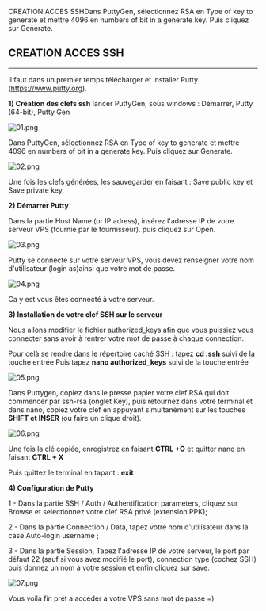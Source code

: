CREATION ACCES SSHDans PuttyGen, sélectionnez RSA en Type of key to generate et mettre 4096 en numbers of bit in a generate key. Puis cliquez sur Generate.

## CREATION ACCES SSH
* * *
Il faut dans un premier temps télécharger et installer Putty (https://www.putty.org).

**1) Création des clefs ssh** 
lancer PuttyGen, sous windows : Démarrer, Putty (64-bit), Putty Gen

![01.png](_resources/d9e23b1a0ad349aeb8ef9b6039736508.png)

Dans PuttyGen, sélectionnez RSA en Type of key to generate et mettre 4096 en numbers of bit in a generate key. Puis cliquez sur Generate.

![02.png](_resources/e812f524802e465cb462c18f52338c24.png)

Une fois les clefs générées, les sauvegarder en faisant : Save public key et Save private key. 

**2) Démarrer Putty**

Dans la partie Host Name (or IP adress), insérez l'adresse IP de votre serveur VPS (fournie par le fournisseur). puis cliquez sur Open.

![03.png](_resources/2e60020b86bc45cc946abda403e2d7f9.png)

Putty se connecte sur votre serveur VPS, vous devez renseigner votre nom d'utilisateur (login as)ainsi que votre mot de passe.

![04.png](_resources/a33378bff8224c60a7c0798faa37490d.png)

Ca y est vous êtes connecté à votre serveur.

**3) Installation de votre clef SSH sur le serveur**

Nous allons modifier le fichier authorized_keys afin que vous puissiez vous connecter sans avoir à rentrer votre mot de passe à chaque connection.

Pour celà se rendre dans le répertoire caché SSH :
tapez **cd .ssh** suivi de la touche entrée  Puis tapez **nano authorized_keys** suivi de la touche entrée

![05.png](_resources/10b5dc1376044002b86f62f37da7f98e.png)

Dans Puttygen, copiez dans le presse papier votre clef RSA qui doit commencer par ssh-rsa (onglet Key), puis retournez dans votre terminal et dans nano, copiez votre clef en appuyant simultanèment sur les touches **SHIFT et INSER** (ou faire un clique droit).

![06.png](_resources/f4a827ce6e354386a85b69f307e5d4ca.png)

Une fois la clé copiée, enregistrez en faisant **CTRL +O** et quitter nano en faisant **CTRL + X**

Puis quittez le terminal en tapant : **exit**

**4) Configuration de Putty**

1 - Dans la partie SSH / Auth / Authentification parameters, cliquez sur Browse et selectionnez votre clef RSA privé (extension PPK);

2 - Dans la partie Connection / Data, tapez votre nom d'utilisateur dans la case Auto-login username ;

3 - Dans la partie Session, Tapez l'adresse IP de votre serveur, le port par défaut 22 (sauf si vous avez modifié le port), connection type (cochez SSH) puis donnez un nom à votre session et enfin cliquez sur save.

![07.png](_resources/0e31106109e6461588db20b583195022.png)

Vous voila fin prét a accéder a votre VPS sans mot de passe =) 

















